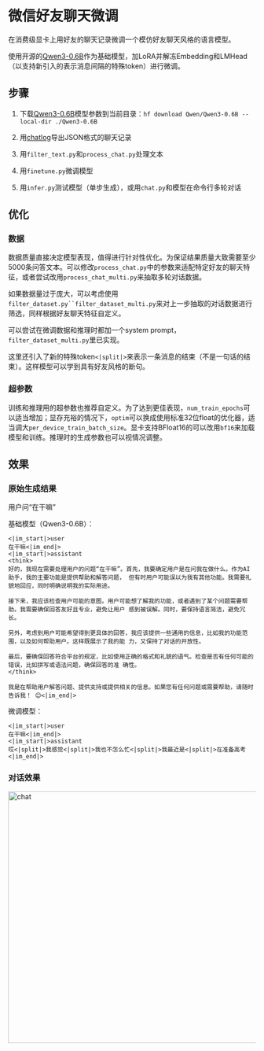 # 微信好友聊天微调

在消费级显卡上用好友的聊天记录微调一个模仿好友聊天风格的语言模型。

使用开源的[Qwen3-0.6B](https://huggingface.co/Qwen/Qwen3-0.6B)作为基础模型，加LoRA并解冻Embedding和LMHead（以支持新引入的表示消息间隔的特殊token）进行微调。

## 步骤

1. 下载[Qwen3-0.6B](https://huggingface.co/Qwen/Qwen3-0.6B)模型参数到当前目录：`hf download Qwen/Qwen3-0.6B --local-dir ./Qwen3-0.6B`

2. 用[chatlog](https://github.com/sjzar/chatlog)导出JSON格式的聊天记录

3. 用`filter_text.py`和`process_chat.py`处理文本

4. 用`finetune.py`微调模型

5. 用`infer.py`测试模型（单步生成），或用`chat.py`和模型在命令行多轮对话

## 优化

### 数据

数据质量直接决定模型表现，值得进行针对性优化。为保证结果质量大致需要至少5000条问答文本。可以修改`process_chat.py`中的参数来适配特定好友的聊天特征，或者尝试改用`process_chat_multi.py`来抽取多轮对话数据。

如果数据量过于庞大，可以考虑使用`filter_dataset.py``filter_dataset_multi.py`来对上一步抽取的对话数据进行筛选，同样根据好友聊天特征自定义。

可以尝试在微调数据和推理时都加一个system prompt，`filter_dataset_multi.py`里已实现。

这里还引入了新的特殊token`<|split|>`来表示一条消息的结束（不是一句话的结束）。这样模型可以学到具有好友风格的断句。

### 超参数

训练和推理用的超参数也推荐自定义。为了达到更佳表现，`num_train_epochs`可以适当增加；显存充裕的情况下，`optim`可以换成使用标准32位float的优化器，适当调大`per_device_train_batch_size`。显卡支持BFloat16的可以改用`bf16`来加载模型和训练。推理时的生成参数也可以视情况调整。

## 效果

### 原始生成结果

用户问“在干嘛”

基础模型（Qwen3-0.6B）：

```
<|im_start|>user
在干嘛<|im_end|>
<|im_start|>assistant
<think>
好的，我现在需要处理用户的问题“在干嘛”。首先，我要确定用户是在问我在做什么。作为AI助手，我的主要功能是提供帮助和解答问题， 但有时用户可能误以为我有其他功能。我需要礼貌地回应，同时明确说明我的实际用途。

接下来，我应该检查用户可能的意图。用户可能想了解我的功能，或者遇到了某个问题需要帮助。我需要确保回答友好且专业，避免让用户 感到被误解。同时，要保持语言简洁，避免冗长。

另外，考虑到用户可能希望得到更具体的回答，我应该提供一些通用的信息，比如我的功能范围，以及如何帮助用户。这样既展示了我的能 力，又保持了对话的开放性。

最后，要确保回答符合平台的规定，比如使用正确的格式和礼貌的语气。检查是否有任何可能的错误，比如拼写或语法问题，确保回答的准 确性。
</think>

我是在帮助用户解答问题、提供支持或提供相关的信息。如果您有任何问题或需要帮助，请随时告诉我！ 😊<|im_end|>
```

微调模型：

```
<|im_start|>user
在干嘛<|im_end|>
<|im_start|>assistant
哎<|split|>我感觉<|split|>我也不怎么忙<|split|>我最近是<|split|>在准备高考<|im_end|>
```

### 对话效果

<img width="512" alt="chat" src="https://github.com/user-attachments/assets/1b284f90-ac30-48ca-9188-d3309dfadfda" />
